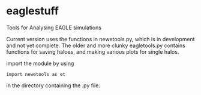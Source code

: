 # eaglestuff
Tools for Analysing EAGLE simulations


Current version uses the functions in newetools.py, which is in development and not yet complete. The older and more clunky eagletools.py contains functions for saving haloes, and making various plots for single halos.

import the module by using
```
import newetools as et
```
in the directory containing the .py file.
